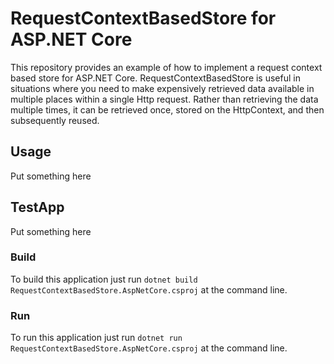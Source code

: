 # RequestContextBasedStore for ASP.NET Core
This repository provides an example of how to implement a request context based store for ASP.NET Core. RequestContextBasedStore is useful in situations where you need to make expensively retrieved data available in multiple places within a single Http request. Rather than retrieving the data multiple times, it can be retrieved once, stored on the HttpContext, and then subsequently reused.

## Usage
Put something here

## TestApp
Put something here

### Build
To build this application just run `dotnet build RequestContextBasedStore.AspNetCore.csproj` at the command line.

### Run
To run this application just run `dotnet run RequestContextBasedStore.AspNetCore.csproj` at the command line.